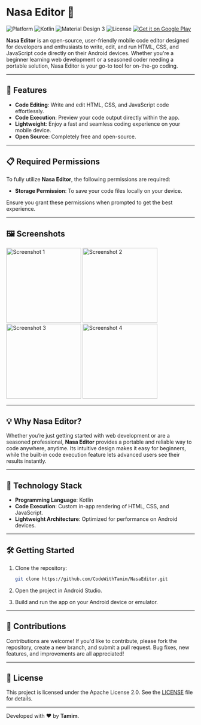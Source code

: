 
# Nasa Editor 🚀

![Platform](https://img.shields.io/badge/Platform-Android-green?style=for-the-badge&logo=android)
![Kotlin](https://img.shields.io/badge/Kotlin-2.0.21-blue?style=for-the-badge&logo=kotlin)
![Material Design 3](https://img.shields.io/badge/Material%20Design-3-blue?style=for-the-badge&logo=material-design)
![License](https://img.shields.io/badge/License-Apache_2.0-green?style=for-the-badge&logo=open-source-initiative)
[![Get it on Google Play](https://img.shields.io/badge/Google%20Play-Download-green?style=for-the-badge&logo=google-play)](https://play.google.com/store/apps/details?id=com.nasahacker.nasaeditor&hl=en)

**Nasa Editor** is an open-source, user-friendly mobile code editor designed for developers and enthusiasts to write, edit, and run HTML, CSS, and JavaScript code directly on their Android devices. Whether you're a beginner learning web development or a seasoned coder needing a portable solution, Nasa Editor is your go-to tool for on-the-go coding.

---

## 🌟 Features

- **Code Editing**: Write and edit HTML, CSS, and JavaScript code effortlessly.
- **Code Execution**: Preview your code output directly within the app.
- **Lightweight**: Enjoy a fast and seamless coding experience on your mobile device.
- **Open Source**: Completely free and open-source.

---

## 📋 Required Permissions

To fully utilize **Nasa Editor**, the following permissions are required:

- **Storage Permission**: To save your code files locally on your device.

Ensure you grant these permissions when prompted to get the best experience.

---

## 🖼️ Screenshots

<p align="left">
  <img src="https://play-lh.googleusercontent.com/BuSQx0eL6cVFI4pXJXwsEgT13AeDIQbtgb0ZA6fjDykDn5qw69Dcq_prS6ZVRVQlcdM=w5120-h2880" alt="Screenshot 1" width="200"/>
  <img src="https://play-lh.googleusercontent.com/ZdcFBgQX6h9j9xttJDzG-_LH3x6ZgsDKkXR5plDufmBEycTspLc_FckAd2Cwy3JEiq8=w5120-h2880" alt="Screenshot 2" width="200"/>
  <img src="https://play-lh.googleusercontent.com/4EB_lR1-BjN5O0dZUC_aBLqhgUz7W0F_oRbtk6tFGlx3HnlRoCk3D5GF8Cr2bfGRvoo=w5120-h2880" alt="Screenshot 3" width="200"/>
  <img src="https://play-lh.googleusercontent.com/l1MfPmTlRfcrC8pC8Oe9Hp4I2BqRvMkaEgscRKAmFD5d3YDoLkqsh5fKK6hATfKGkw=w5120-h2880" alt="Screenshot 4" width="200"/>
</p>

---

## 💡 Why Nasa Editor?

Whether you’re just getting started with web development or are a seasoned professional, **Nasa Editor** provides a portable and reliable way to code anywhere, anytime. Its intuitive design makes it easy for beginners, while the built-in code execution feature lets advanced users see their results instantly.

---

## 🚀 Technology Stack

- **Programming Language**: Kotlin
- **Code Execution**: Custom in-app rendering of HTML, CSS, and JavaScript.
- **Lightweight Architecture**: Optimized for performance on Android devices.

---

## 🛠️ Getting Started

1. Clone the repository:
   ```bash
   git clone https://github.com/CodeWithTamim/NasaEditor.git
   ```

2. Open the project in Android Studio.

3. Build and run the app on your Android device or emulator.

---

## 🤝 Contributions

Contributions are welcome! If you'd like to contribute, please fork the repository, create a new branch, and submit a pull request. Bug fixes, new features, and improvements are all appreciated!

---

## 📝 License

This project is licensed under the Apache License 2.0. See the [LICENSE](LICENSE) file for details.

---

Developed with ❤️ by **Tamim**.
